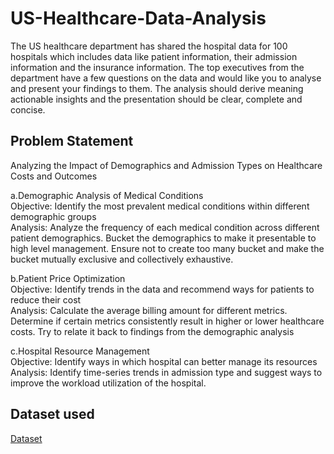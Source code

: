 # US-Healthcare-Data-Analysis
The US healthcare department has shared the hospital data for 100 hospitals which includes data like patient information, their admission information and the insurance information. The top executives from the department have a few questions on the data and would like you to analyse and present your findings to them. The analysis should derive meaning actionable insights and the presentation should be clear, complete and concise. 																							

## Problem Statement																					
																					
Analyzing the Impact of Demographics and Admission Types on Healthcare Costs and Outcomes																					
																					
a.Demographic Analysis of Medical Conditions																					
Objective: Identify the most prevalent medical conditions within different demographic groups																					
Analysis: Analyze the frequency of each medical condition across different patient demographics. Bucket the demographics to make it presentable to high level management. Ensure not to create too many bucket and make the bucket mutually exclusive and collectively exhaustive. 																					
																					
																					
b.Patient Price Optimization																					
Objective: Identify trends in the data and recommend ways for patients to reduce their cost																					
Analysis: Calculate the average billing amount for different metrics. Determine if certain metrics consistently result in higher or lower healthcare costs. Try to relate it back to findings from the demographic analysis																					
																					
																					
c.Hospital Resource Management 																					
Objective: Identify ways in which hospital can better manage its resources																					
Analysis: Identify time-series trends in admission type and suggest ways to improve the workload utilization of the hospital. 


## Dataset used 

<a href="https://github.com/guntassinghgs/US-Healthcare-Data-Analysis/raw/refs/heads/main/Raw%20data%20US%20healthcare.xlsx">Dataset</a>



